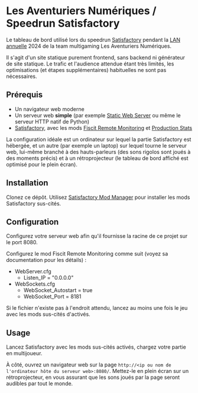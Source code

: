# Les Aventuriers Numériques / Speedrun Satisfactory

Le tableau de bord utilisé lors du speedrun [Satisfactory](https://www.satisfactorygame.com/) pendant la
[LAN annuelle](https://team-lan.org/lan) 2024 de la team multigaming Les Aventuriers Numériques.

Il s'agit d'un site statique purement frontend, sans backend ni générateur de site statique. Le trafic et l'audience
attendue étant très limités, les optimisations (et étapes supplémentaires) habituelles ne sont pas nécessaires.

## Prérequis

  - Un navigateur web moderne
  - Un serveur web **simple** (par exemple [Static Web Server](https://static-web-server.net/) ou même le serveur HTTP natif de Python)
  - [Satisfactory](https://www.satisfactorygame.com/), avec les mods [Fiscit Remote Monitoring](https://ficsit.app/mod/FicsitRemoteMonitoring) et [Production Stats](https://ficsit.app/mod/3tsvcG3A6gqKX1)

La configuration idéale est un ordinateur sur lequel la partie Satisfactory est hébergée, et un autre (par exemple un
laptop) sur lequel tourne le serveur web, lui-même branché à des hauts-parleurs (des sons rigolos sont joués à des
moments précis) et à un rétroprojecteur (le tableau de bord affiché est optimisé pour le plein écran).

## Installation

Clonez ce dépôt. Utilisez [Satisfactory Mod Manager](https://docs.ficsit.app/satisfactory-modding/latest/ForUsers/SatisfactoryModManager.html)
pour installer les mods Satisfactory sus-cités.

## Configuration

Configurez votre serveur web afin qu'il fournisse la racine de ce projet sur le port 8080.

Configurez le mod Fiscit Remote Monitoring comme suit (voyez sa documentation pour les détails) :

  - WebServer.cfg
    - Listen_IP = "0.0.0.0"
  - WebSockets.cfg
    - WebSocket_Autostart = true
    - WebSocket_Port = 8181

Si le fichier n'existe pas à l'endroit attendu, lancez au moins une fois le jeu avec les mods sus-cités d'activés.

## Usage

Lancez Satisfactory avec les mods sus-cités activés, chargez votre partie en multijoueur.

À côté, ouvrez un navigateur web sur la page `http://<ip ou nom de l'ordinateur hôte du serveur web>:8080/`. Mettez-le en
plein écran sur un rétroprojecteur, en vous assurant que les sons joués par la page seront audibles par tout le monde.